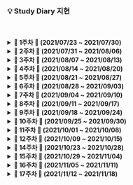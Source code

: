### 💡 Study Diary 지현



<br />
<br />

<details markdown="1">
<summary><strong> &#127804; 1주차 &#127804; (2021/07/23 ~ 2021/07/30)</strong></summary>
<br>
<br>


|     날짜     |                             내용                             |                        관련글·정리글                         |
| :----------: | :----------------------------------------------------------: | :----------------------------------------------------------: |
| **7/23(금)** | [Kotlin 기본 문법](https://github.com/sangilyoon-dev/SSAFY_6th_KotlinStudy/blob/main/%EC%9A%B0%EC%A7%80%ED%98%84/Kotlin%20%EA%B8%B0%EB%B3%B8%20%EB%AC%B8%EB%B2%95.md), 1단계 [2557](https://www.acmicpc.net/problem/2557), 2단계 [2884](https://www.acmicpc.net/problem/2884), 4단계 [10952](https://www.acmicpc.net/problem/10952), 5단계 [2577](https://www.acmicpc.net/problem/2577) | [Kotlin 기본 다지기](https://woojeenow.tistory.com/entry/Kotlin-%EA%B8%B0%EB%B3%B8-%EB%8B%A4%EC%A7%80%EA%B8%B0) |
| **7/24(토)** | [Kotlin 입출력](https://woojeenow.tistory.com/entry/Kotlin-%EC%9E%85%EC%B6%9C%EB%A0%A5), 3단계 [2739](https://www.acmicpc.net/problem/2739), 6단계 [4673](https://www.acmicpc.net/problem/4673), 7단계 [2908](https://www.acmicpc.net/problem/2908) | [Kotlin 기본 다지기 2](https://woojeenow.tistory.com/entry/Kotlin-%EA%B8%B0%EB%B3%B8-%EB%8B%A4%EC%A7%80%EA%B8%B0-2?category=879651) |
| **7/25(일)** | 8단계 [2869](https://www.acmicpc.net/problem/2869), 9단계 [9020](https://www.acmicpc.net/problem/9020), 10단계 [10872](https://www.acmicpc.net/problem/10872) | [Kotlin 기본 다지기 3](https://woojeenow.tistory.com/entry/Kotlin-%EA%B8%B0%EB%B3%B8-%EB%8B%A4%EC%A7%80%EA%B8%B0-3) |
| **7/26(월)** | 11단계 [7568](https://www.acmicpc.net/problem/7568)([풀이](./BOJ/7568_덩치.kt)), 12단계 [18870](https://www.acmicpc.net/problem/18870)([풀이](./BOJ/18870_좌표%20압축.kt)), [2750](https://www.acmicpc.net/problem/2750)([풀이](./BOJ/2750_수%20정렬하기.kt)) | [Kotlin 기본 다지기 4](https://woojeenow.tistory.com/entry/Kotlin-%EA%B8%B0%EB%B3%B8-%EB%8B%A4%EC%A7%80%EA%B8%B0-4) |
| **7/27(화)** | [Kotlin Collections](https://woojeenow.tistory.com/entry/Kotlin-Collections%EC%97%90-%EB%8C%80%ED%95%B4-%EC%95%8C%EC%95%84%EB%B3%B4%EC%9E%90-List-Map-Set), 14단계 [15649](https://www.acmicpc.net/problem/15649)([풀이](./BOJ/15649_N과%20M%20(1).kt)) |                                                              |
| **7/28(수)** | 15단계 [1003](https://www.acmicpc.net/problem/1003)([풀이](./BOJ/1003_피보나치%20함수.kt)), 16단계 [11399](https://www.acmicpc.net/problem/11399)([풀이](./BOJ/11399_ATM.kt)), 17단계 [2609](https://www.acmicpc.net/problem/2609)([풀이](./BOJ/2609_최대공약수와%20최소공배수.kt)) |                                                              |
| **7/29(목)** | [Kotlin Collection 함수 API](https://woojeenow.tistory.com/entry/Kotlin-Collection-%EA%B4%80%EB%A0%A8-%ED%95%A8%EC%88%98%EB%93%A4%EC%9D%84-%EC%95%8C%EC%95%84%EB%B3%B4%EC%9E%90-filter-map?category=879651), 18단계 [17298](https://www.acmicpc.net/problem/17298)([풀이](./BOJ/17298_오큰수.kt)), 19단계 [5430](https://www.acmicpc.net/problem/5430)([풀이](./BOJ/5430_AC.kt)) |                                                              |
| **7/30(금)** | 20단계 [2630](https://www.acmicpc.net/problem/2630)([풀이](./BOJ/2630_색종이%20만들기.kt)) | [[BOJ 2630] 오큰수](https://woojeenow.tistory.com/entry/BOJ-17298-%EC%98%A4%ED%81%B0%EC%88%98-cKotlin?category=877463) |

<br>

</details>



<details markdown="1">
<summary><strong> &#127804; 2주차 &#127804; (2021/07/31 ~ 2021/08/06)</strong></summary>
<br>
<br>


|     날짜     |                             내용                             |                        관련글·정리글                         |
| :----------: | :----------------------------------------------------------: | :----------------------------------------------------------: |
| **7/31(토)** | BOJ 1260 [DFS와 BFS](https://www.acmicpc.net/problem/1260)([풀이](./BOJ/1260_DFS와%20BFS.kt)), BOJ 1697 [숨바꼭질](https://www.acmicpc.net/problem/1697)([풀이](./BOJ/1697_숨바꼭질.kt)) |                                                              |
| **8/1(일)**  |                                                              |                                                              |
| **8/2(월)**  | 프로그래머스 [네트워크](https://programmers.co.kr/learn/courses/30/lessons/43162)([풀이](./Programmers/네트워크.kt))<br />BOJ 1520 [내리막 길](https://www.acmicpc.net/problem/1520)([풀이](./BOJ/1520_내리막%20길.kt)) | [[프로그래머스] 네트워크](https://woojeenow.tistory.com/entry/%ED%94%84%EB%A1%9C%EA%B7%B8%EB%9E%98%EB%A8%B8%EC%8A%A4-%EB%84%A4%ED%8A%B8%EC%9B%8C%ED%81%AC-cKotlin) |
| **8/3(화)**  | 프로그래머스 [문자열 압축](https://programmers.co.kr/learn/courses/30/lessons/60057)([풀이](./Programmers/문자열%20압축.kt))<br />BOJ 7785 [회사에 있는 사람](https://www.acmicpc.net/problem/7785)([풀이](./BOJ/7785_회사에%20있는%20사람.kt)) | [[프로그래머스] 문자열 압축](https://woojeenow.tistory.com/entry/%ED%94%84%EB%A1%9C%EA%B7%B8%EB%9E%98%EB%A8%B8%EC%8A%A4-%EB%AC%B8%EC%9E%90%EC%97%B4-%EC%95%95%EC%B6%95-ckotlin?category=877464) |
| **8/4(수)**  | BOJ 1251 [단어 나누기](https://www.acmicpc.net/problem/1251)([풀이](./BOJ/1251_단어%20나누기.kt)) |                                                              |
| **8/5(목)**  | BOJ 15681 [트리와 쿼리](https://www.acmicpc.net/problem/15681)([풀이](./BOJ/15681_트리와%20쿼리.kt)) |                                                              |
| **8/6(금)**  | 프로그래머스 [순위 검색](https://programmers.co.kr/learn/courses/30/lessons/72412)([풀이](./Programmers/순위%20검색.kt))<br />BOJ 15824 [너 봄에는 캡사이신이 맛있단다](https://www.acmicpc.net/problem/15824)([풀이](./BOJ/15824_너%20봄에는%20캡사이신이%20맛있단다.kt)) |                                                              |

<br>

</details>



<details markdown="1">
<summary><strong> &#127804; 3주차 &#127804; (2021/08/07 ~ 2021/08/13)</strong></summary>
<br>
<br>


|     날짜     |                             내용                             |                        관련글·정리글                         |
| :----------: | :----------------------------------------------------------: | :----------------------------------------------------------: |
| **8/7(토)**  | BOJ 7576 [토마토](https://www.acmicpc.net/problem/7576)([풀이](./BOJ/7576_토마토.kt))<br />BOJ 1012 [유기농 배추](https://www.acmicpc.net/problem/1012)([풀이](./BOJ/1012_유기농%20배추.kt)) | [[BOJ 7576] 토마토](https://woojeenow.tistory.com/entry/BOJ-7576-%ED%86%A0%EB%A7%88%ED%86%A0-ckotlin), [[BOJ 1012] 유기농 배추](https://woojeenow.tistory.com/entry/BOJ-1012-%EC%9C%A0%EA%B8%B0%EB%86%8D-%EB%B0%B0%EC%B6%94-ckotlin) |
| **8/8(일)**  | BOJ 2589 [보물섬](https://www.acmicpc.net/problem/2589)([풀이](./BOJ/2589_보물섬.kt)) | [[BOJ 2589] 보물섬](https://woojeenow.tistory.com/entry/BOJ-2589-%EB%B3%B4%EB%AC%BC%EC%84%AC-ckotlin) |
| **8/9(월)**  | BOJ 11660 [구간 합 구하기 5](https://www.acmicpc.net/problem/11660)([풀이](./BOJ/11660_구간%20합%20구하기%205.kt)) |                                                              |
| **8/10(화)** | BOJ 1157 [단어 공부](https://www.acmicpc.net/problem/1157)([풀이](./BOJ/1157_단어%20공부.kt)) |                                                              |
| **8/11(수)** |                                                              |                                                              |
| **8/12(목)** | BOJ 11441 [합 구하기](https://www.acmicpc.net/problem/11441)([풀이](./BOJ/11441_합%20구하기.kt))<br />BOJ 6597 [트리 복구](https://www.acmicpc.net/problem/6597)([풀이](./BOJ/6597_트리%20복구.kt)) |                                                              |
| **8/13(금)** |                                                              |                                                              |

<br>

</details>



<details markdown="1">
<summary><strong> &#127804; 4주차 &#127804; (2021/08/14 ~ 2021/08/20)</strong></summary>
<br>
<br>


|     날짜     |                             내용                             |                        관련글·정리글                         |
| :----------: | :----------------------------------------------------------: | :----------------------------------------------------------: |
| **8/14(토)** | BOJ 2870 [수학숙제](https://www.acmicpc.net/problem/2870)([풀이](./BOJ/2870_수학숙제.kt))<br />BOJ 11931 [수 정렬하기 4](https://www.acmicpc.net/problem/11931)([풀이](./BOJ/11931_수%20정렬하기%204.kt)) | [Kotlin 정규식](https://jeongupark-study-house.tistory.com/144) |
| **8/15(일)** | BOJ 11279 [최대 힙](https://www.acmicpc.net/problem/11279)([풀이](./BOJ/11279_최대%20힙.kt)) |                                                              |
| **8/16(월)** | BOJ 4256 [트리](https://www.acmicpc.net/problem/4256)([풀이](./BOJ/4256_트리.kt)) | [[BOJ 4256] 트리](https://woojeenow.tistory.com/entry/%EB%B0%B1%EC%A4%80-4256-%ED%8A%B8%EB%A6%AC-c?category=877463) |
| **8/17(화)** | BOJ 1743 [음식물 피하기](https://www.acmicpc.net/problem/1743)([풀이](./BOJ/1743_음식물%20피하기.kt)) |                                                              |
| **8/18(수)** |                                                              |                                                              |
| **8/19(목)** | BOJ 2800 [괄호 제거](https://www.acmicpc.net/problem/2800)([풀이](./BOJ/2800_괄호%20제거.kt)) |                                                              |
| **8/20(금)** |                                                              |                                                              |

<br>

</details>



<details markdown="1">
<summary><strong> &#127804; 5주차 &#127804; (2021/08/21 ~ 2021/08/27)</strong></summary>
<br>
<br>



|     날짜     |                             내용                             | 관련글·정리글 |
| :----------: | :----------------------------------------------------------: | :-----------: |
| **8/21(토)** | BOJ 11654 [아스키 코드](https://www.acmicpc.net/problem/11654)([풀이](./BOJ/11654_아스키%20코드.kt))<br />BOJ 2675 [문자열 반복](https://www.acmicpc.net/problem/2675)([풀이](./BOJ/2675_문자열%20반복.kt))<br />BOJ 2920 [음계](https://www.acmicpc.net/problem/2920)([풀이](./BOJ/2920_음계.kt))<br />BOJ 8958 [OX퀴즈](https://www.acmicpc.net/problem/8958)([풀이](./BOJ/8958_OX퀴즈.kt)) |               |
| **8/22(일)** | BOJ 1152 [단어의 개수](https://www.acmicpc.net/problem/1152)([풀이](./BOJ/1152_단어의%20개수.kt))<br />BOJ 1546 [평균](https://www.acmicpc.net/problem/1546)([풀이](./BOJ/1546_평균.kt))<br />BOJ 2475 [검증수](https://www.acmicpc.net/problem/2475)([풀이](./BOJ/2475_검증수.kt))<br />BOJ 3052 [나머지](https://www.acmicpc.net/problem/3052)([풀이](./BOJ/3052_나머지.kt)) |               |
| **8/23(월)** | BOJ 11050 [이항 계수 1](https://www.acmicpc.net/problem/11050)([풀이](./BOJ/11050_이항%20계수%201.kt))<br />BOJ 10250 [ACM 호텔](https://www.acmicpc.net/problem/10250)([풀이](./BOJ/10250_ACM%20호텔.kt))<br />BOJ 4153 [직각삼각형](https://www.acmicpc.net/problem/4153)([풀이](./BOJ/4153_직각삼각형.kt))<br />BOJ 1259 [팰린드롬수](https://www.acmicpc.net/problem/1259)([풀이](./BOJ/1259_팰린드롬수.kt)) |               |
| **8/24(화)** |                                                              |               |
| **8/25(수)** |                                                              |               |
| **8/26(목)** | BOJ 21317 [징검다리 건너기](https://www.acmicpc.net/problem/21317)([풀이](./BOJ/21317_징검다리%20건너기.kt))<br />BOJ 19598 [최소 회의실 개수](https://www.acmicpc.net/problem/19598)([풀이](./BOJ/19598_최소%20회의실%20개수.kt)) |               |
| **8/27(금)** | BOJ 21275 [폰 호석만](https://www.acmicpc.net/problem/21275)([풀이](./BOJ/21275_폰%20호석만.kt)) |               |

<br>

</details>



<details markdown="1">
<summary><strong> &#127804; 6주차 &#127804; (2021/08/28 ~ 2021/09/03)</strong></summary>
<br>
<br>



|     날짜     |                             내용                             |                        관련글·정리글                         |
| :----------: | :----------------------------------------------------------: | :----------------------------------------------------------: |
| **8/28(토)** |                                                              |                                                              |
| **8/29(일)** |                                                              |                                                              |
| **8/30(월)** | BOJ 20922 [겹치는 건 싫어](https://www.acmicpc.net/problem/20922)([풀이](./BOJ/21275_겹치는%20건%20싫어.kt)) | [[BOJ 20922] 겹치는 건 싫어](https://woojeenow.tistory.com/entry/BOJ-20922-%EA%B2%B9%EC%B9%98%EB%8A%94-%EA%B1%B4-%EC%8B%AB%EC%96%B4-CKotlin?category=877463) |
| **8/31(화)** | BOJ 1085 [직사각형에서 탈출](https://www.acmicpc.net/problem/1085)([풀이](./BOJ/1085_직사각형에서%20탈출.kt))<br />BOJ 15829 [Hashing](https://www.acmicpc.net/problem/15829)([풀이](./BOJ/15829_Hashing.kt)) |                                                              |
| **9/1(수)**  |                                                              |                                                              |
| **9/2(목)**  | BOJ 21608 [상어 초등학교](https://www.acmicpc.net/problem/21608)([풀이](./BOJ/21608_상어%20초등학교.kt))<br />BOJ 1915 [가장 큰 정사각형](https://www.acmicpc.net/problem/1915)([풀이](./BOJ/1915_가장%20큰%20정사각형.kt)) | [[BOJ 21608] 상어 초등학교](https://woojeenow.tistory.com/entry/BOJ-21608-%EC%83%81%EC%96%B4-%EC%B4%88%EB%93%B1%ED%95%99%EA%B5%90-Kotlin?category=877463) |
| **9/3(금)**  | 프로그래머스 [신규 아이디 추천](https://programmers.co.kr/learn/courses/30/lessons/72410)([풀이](./Programmers/신규%20아이디%20추천.kt)) | [정규표현식(Regex) 정리](https://hamait.tistory.com/342)<br />[정규식 테스트 사이트](https://regexr.com/) |

<br>

</details>



<details markdown="1">
<summary><strong> &#127804; 7주차 &#127804; (2021/09/04 ~ 2021/09/10)</strong></summary>
<br>
<br>


|     날짜     |                             내용                             | 관련글·정리글 |
| :----------: | :----------------------------------------------------------: | :-----------: |
| **9/4(토)**  |                                                              |               |
| **9/5(일)**  |                                                              |               |
| **9/6(월)**  | BOJ 15686 [치킨 배달](https://www.acmicpc.net/problem/15686)([풀이](./BOJ/15686_치킨%20배달.kt)) |               |
| **9/7(화)**  |                                                              |               |
| **9/8(수)**  | BOJ 16234 [인구 이동](https://www.acmicpc.net/problem/16234)([풀이](./BOJ/16234_인구%20이동.kt))<br />BOJ 13023 [ABCDE](https://www.acmicpc.net/problem/13023)([풀이](./BOJ/13023_ABCDE.kt)) |               |
| **9/9(목)**  |                                                              |               |
| **9/10(금)** |                                                              |               |

<br>

</details>



<details markdown="1">
<summary><strong> &#127804; 8주차 &#127804; (2021/09/11 ~ 2021/09/17)</strong></summary>
<br>
<br>



|     날짜     |                             내용                             | 관련글·정리글 |
| :----------: | :----------------------------------------------------------: | :-----------: |
| **9/11(토)** |                                                              |               |
| **9/12(일)** |                                                              |               |
| **9/13(월)** | BOJ 2580 [스도쿠](https://www.acmicpc.net/problem/2580) 푸는 중,, |               |
| **9/14(화)** | BOJ 2580 [스도쿠](https://www.acmicpc.net/problem/2580)([풀이](./BOJ/2580_스도쿠.kt))<br />BOJ 2374 [같은 수로 만들기](https://www.acmicpc.net/problem/2374)([풀이](./BOJ/2374_같은%20수로%20만들기.kt)) |               |
| **9/15(수)** |                                                              |               |
| **9/16(목)** | BOJ 13397 [구간 나누기 2](https://www.acmicpc.net/problem/13397)([풀이](./BOJ/13397_구간%20나누기%202.kt)) |               |
| **9/17(금)** |                                                              |               |

<br>

</details>



<details markdown="1">
<summary><strong> &#127804; 9주차 &#127804; (2021/09/18 ~ 2021/09/24)</strong></summary>
<br>
<br>


|     날짜     |                             내용                             | 관련글·정리글 |
| :----------: | :----------------------------------------------------------: | :-----------: |
| **9/18(토)** |                                                              |               |
| **9/19(일)** |                                                              |               |
| **9/20(월)** | BOJ 1918 [후위 표기식](https://www.acmicpc.net/problem/1918)([풀이](./BOJ/1918_후위%20표기식.kt)) |               |
| **9/21(화)** |                                                              |               |
| **9/22(수)** |                                                              |               |
| **9/23(목)** | BOJ 16916 [부분 문자열](https://www.acmicpc.net/problem/16916)([풀이](./BOJ/16916_부분%20문자열.kt)) |               |
| **9/24(금)** | BOJ 7662 [이중 우선순위 큐](https://www.acmicpc.net/problem/17662)([풀이](./BOJ/7662_이중%20우선순위%20큐.kt)) |               |

<br>

</details>



<details markdown="1">
<summary><strong> &#127804; 10주차 &#127804; (2021/09/25 ~ 2021/09/30)</strong></summary>
<br>
<br>



|     날짜     |                             내용                             | 관련글·정리글 |
| :----------: | :----------------------------------------------------------: | :-----------: |
| **9/25(토)** |                                                              |               |
| **9/26(일)** |                                                              |               |
| **9/27(월)** | BOJ 2263 [트리의 순회](https://www.acmicpc.net/problem/2263)([풀이](./BOJ/2263_트리의%20순회.kt)) |               |
| **9/28(화)** | BOJ 1747 [소수&팰린드롬](https://www.acmicpc.net/problem/1747)([풀이](./BOJ/1747_소수&팰린드롬.kt)) |               |
| **9/29(수)** |                                                              |               |
| **9/30(목)** |                                                              |               |

<br>

</details>



<details markdown="1">
<summary><strong> &#127804; 11주차 &#127804; (2021/10/01 ~ 2021/10/08)</strong></summary>
<br>
<br>





|     날짜     |                             내용                             | 관련글·정리글 |
| :----------: | :----------------------------------------------------------: | :-----------: |
| **10/1(금)** | BOJ 10942 [팰린드롬?](https://www.acmicpc.net/problem/10942)([풀이](./BOJ/10942_팰린드롬.kt)) |               |
| **10/2(토)** |                                                              |               |
| **10/3(일)** |                                                              |               |
| **10/4(월)** | BOJ 21317 [징검다리 건너기](https://www.acmicpc.net/problem/21317)([풀이](./BOJ/21317_징검다리%20건너기.kt))<br />BOJ 1715 [카드 정렬하기](https://www.acmicpc.net/problem/1715)([풀이](./BOJ/1715_카드%20정렬하기.kt)) |               |
| **10/5(화)** |                                                              |               |
| **10/6(수)** |                                                              |               |
| **10/7(목)** |                                                              |               |
| **10/8(금)** |                                                              |               |

<br>

</details>





<details markdown="1">
<summary><strong> &#127804; 12주차 &#127804; (2021/10/09 ~ 2021/10/15)</strong></summary>
<br>
<br>



|     날짜      |                             내용                             | 관련글·정리글 |
| :-----------: | :----------------------------------------------------------: | :-----------: |
| **10/9(토)**  |                                                              |               |
| **10/10(일)** |                                                              |               |
| **10/11(월)** |                                                              |               |
| **10/12(화)** | BOJ 1806 [부분합](https://www.acmicpc.net/problem/1806)([풀이](./BOJ/1806_부분합.kt)) |               |
| **10/13(수)** | BOJ 16932 [모양 만들기](https://www.acmicpc.net/problem/16932)([풀이](./BOJ/16932_모양%20만들기.kt)) |               |
| **10/14(목)** |                                                              |               |
| **10/15(금)** | BOJ 21611 [마법사 상어와 블리자드](https://www.acmicpc.net/problem/21611) 푸는 중,, |               |

<br>

</details>



<details markdown="1">
<summary><strong> &#127804; 14주차 &#127804; (2021/10/23 ~ 2021/10/28)</strong></summary>
<br>
<br>


|                             문제                             | 문제 유형  |    풀이날짜     |                  풀이                  | 관련글·정리글 |
| :----------------------------------------------------------: | :--------: | :-------------: | :------------------------------------: | :-----------: |
| [BOJ 14500 테트로미노](https://www.acmicpc.net/problem/14500) |  완전탐색  | 2021.10.26 (화) |   [풀이](./BOJ/14500_테트로미노.kt)    |               |
| [BOJ 17144 미세먼지 안녕!](https://www.acmicpc.net/problem/17144) | 시뮬레이션 | 2021.10.28 (목) | [풀이](./BOJ/17144_미세먼지%20안녕.kt) |               |
| [BOJ 1477 휴게소 세우기](https://www.acmicpc.net/problem/1477) |  이분탐색  | 2021.10.26 (화) | [풀이](./BOJ/1477_휴게소%20세우기.kt)  |               |

<br>

</details>





<details markdown="1">
<summary><strong> &#127804; 15주차 &#127804; (2021/10/29 ~ 2021/11/04)</strong></summary>
<br>
<br>



|                             문제                             | 문제 유형 |    풀이날짜     |                  풀이                  |                        관련글·정리글                         |
| :----------------------------------------------------------: | :-------: | :-------------: | :------------------------------------: | :----------------------------------------------------------: |
| [BOJ 17136 색종이 붙이기](https://www.acmicpc.net/problem/17136) | 백트래킹  | 2021.11.03 (수) | [풀이](./BOJ/17136_색종이%20붙이기.kt) |                                                              |
| [BOJ 1493 박스 채우기](https://www.acmicpc.net/problem/1493) | 분할정복  |                 |                                        |                                                              |
| [BOJ 2671 잠수함식별](https://www.acmicpc.net/problem/2671)  |  문자열   | 2021.11.02 (화) | [풀이](./BOJ/17144_미세먼지%20안녕.kt) | [정규표현식(Regex) 정리](https://hamait.tistory.com/342)<br />[정규식 테스트 사이트](https://regexr.com/) |

<br>

</details>



<details markdown="1">
<summary><strong> &#127804; 16주차 &#127804; (2021/11/05 ~ 2021/11/11)</strong></summary>
<br>
<br>



|                             문제                             | 문제 유형 |    풀이날짜     |                   풀이                   | 관련글·정리글 |
| :----------------------------------------------------------: | :-------: | :-------------: | :--------------------------------------: | :-----------: |
|     [BOJ 2493 탑](https://www.acmicpc.net/problem/2493)      | 자료구조  | 2021.11.08 (월) |         [풀이](./BOJ/2493_탑.kt)         |               |
| [BOJ 17255 N으로 만들기](https://www.acmicpc.net/problem/17255) | 자료구조2 | 2021.11.09 (화) |  [풀이](./BOJ/17255_N으로%20만들기.kt)   |               |
| [BOJ 14675 단절점과 단절선](https://www.acmicpc.net/problem/14675) |   트리    | 2021.11.10 (수) | [풀이](./BOJ/14675_단절점과%20단절선.kt) |               |

<br>

</details>



<details markdown="1">
<summary><strong> &#127804; 17주차 &#127804; (2021/11/12 ~ 2021/11/18)</strong></summary>
<br>
<br>




|                             문제                             | 문제 유형 |    풀이날짜     |                 풀이                 | 관련글·정리글 |
| :----------------------------------------------------------: | :-------: | :-------------: | :----------------------------------: | :-----------: |
|  [BOJ 2109 순회강연](https://www.acmicpc.net/problem/2109)   |  그리디   | 2021.11.15 (월) |    [풀이](./BOJ/2109_순회강연.kt)    |               |
| [BOJ 12865 평범한 배낭](https://www.acmicpc.net/problem/12865) |    DP     | 2021.11.12 (금) | [풀이](./BOJ/12865_평범한%20배낭.kt) |               |
| [BOJ 15961 회전 초밥](https://www.acmicpc.net/problem/15961) | 투 포인터 |                 |                                      |               |

<br>

</details>
